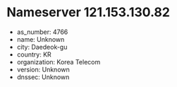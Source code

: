 # Nameserver 121.153.130.82

* as_number: 4766
* name: Unknown
* city: Daedeok-gu
* country: KR
* organization: Korea Telecom
* version: Unknown
* dnssec: Unknown
